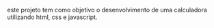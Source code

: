 este projeto tem como objetivo o desenvolvimento de uma calculadora utilizando html, css e javascript.